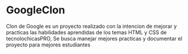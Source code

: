 # GoogleClon
Clon de Google es un proyecto realizado con la intencion de mejorar y practicas las habilidades aprendidas de los temas HTML y CSS de tecnolochicasPRO, Se busca manejar mejores practicas y documentar el proyecto para mejores estudiantes
